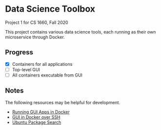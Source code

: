 # Data Science Toolbox
Project 1 for CS 1660, Fall 2020

This project contains various data science tools, each running as their own microservice through Docker.

## Progress
- [x] Containers for all applications
- [ ] Top-level GUI
- [ ] All containers executable from GUI

## Notes
The following resources may be helpful for development.
 * [Running GUI Apps in Docker](http://fabiorehm.com/blog/2014/09/11/running-gui-apps-with-docker/)
 * [GUI in Docker over SSH](https://blog.yadutaf.fr/2017/09/10/running-a-graphical-app-in-a-docker-container-on-a-remote-server/)
 * [Ubuntu Package Search](https://packages.ubuntu.com/search)
